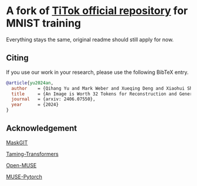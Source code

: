 # A fork of [TiTok official repository](https://github.com/bytedance/1d-tokenizer) for MNIST training

Everything stays the same, original readme should still apply for now.

## Citing
If you use our work in your research, please use the following BibTeX entry.

```BibTeX
@article{yu2024an,
  author    = {Qihang Yu and Mark Weber and Xueqing Deng and Xiaohui Shen and Daniel Cremers and Liang-Chieh Chen},
  title     = {An Image is Worth 32 Tokens for Reconstruction and Generation},
  journal   = {arxiv: 2406.07550},
  year      = {2024}
}
```

## Acknowledgement

[MaskGIT](https://github.com/google-research/maskgit)

[Taming-Transformers](https://github.com/CompVis/taming-transformers)

[Open-MUSE](https://github.com/huggingface/open-muse)

[MUSE-Pytorch](https://github.com/baaivision/MUSE-Pytorch)
